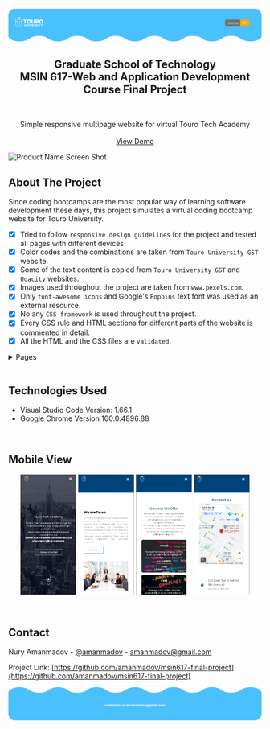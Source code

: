 <!-- <p align="right"><img src="https://img.shields.io/badge/License-MIT-yellow.svg"></p> -->

<!-- PROJECT LOGO -->
<br/>

  <!-- 
  <a href="https://github.com/amanmadov/msin617-final-project">
    <img src="images/touro-university-logo-blue.png" style="max-width: 20%;" alt="Touro University Logo">
  </a> 
  -->

  <div align="center">
    <img src="images/top.png" alt="header image">
    <h2 align="center">Graduate School of Technology <br>MSIN 617-Web and Application Development Course Final Project</h2>
    <br>
  </div>

  <p align="center">
    Simple responsive multipage website for virtual Touro Tech Academy
    <br/> <br/>
    <a href="https://amanmadov.github.io/msin617-final-project/index.html">View Demo</a>
  </p>


![Product Name Screen Shot](https://amanmadov.github.io/msin617-final-project/images/screenshot.png)


<!-- ABOUT THE PROJECT -->
## About The Project

Since coding bootcamps are the most popular way of learning software development these days, this project simulates a virtual coding bootcamp website for Touro University. 

- [x] Tried to follow `responsive design guidelines` for the project and tested all pages with different devices. 
- [x] Color codes and the combinations are taken from `Touro University GST` website. 
- [x] Some of the text content is copied from `Touro University GST` and `Udacity` websites. 
- [x] Images used throughout the project are taken from `www.pexels.com`. 
- [x] Only `font-awesome icons` and Google's `Poppins` text font was used as an external resource.
- [x] No any `CSS framework` is used throughout the project.
- [x] Every CSS rule and HTML sections for different parts of the website is commented in detail. 
- [x] All the HTML and the CSS files are `validated`. 

<!-- TABLE OF CONTENTS -->
<details>
  <summary>Pages</summary>
  <ol>
    <li><a href="https://amanmadov.github.io/msin617-final-project/index.html" target="_blank">Home</a></li>
    <li><a href="https://amanmadov.github.io/msin617-final-project/about.html" target="_blank">About</a></li>
    <li><a href="https://amanmadov.github.io/msin617-final-project/courses.html" target="_blank">Courses</a></li>
    <li><a href="https://amanmadov.github.io/msin617-final-project/blog.html" target="_blank">Blog</a></li>
    <li><a href="https://amanmadov.github.io/msin617-final-project/contact.html" target="_blank">Contact</a></li>
  </ol>
</details>

<br/>

## Technologies Used
 - Visual Studio Code Version: 1.66.1
 - Google Chrome Version 100.0.4896.88

<br/>

## Mobile View

<p align="center">
  <img alt="mobile view1" src="images/mob1.png" width="22%">
  <img alt="mobile view2" src="images/mob2.png" width="22%">
  <img alt="mobile view3" src="images/mob3.png" width="22%">
  <img alt="mobile view4" src="images/mob4.png" width="22%">
</p>



<br/>


<!-- CONTACT -->
## Contact

Nury Amanmadov - [@amanmadov](https://twitter.com/amanmadov) - amanmadov@gmail.com

Project Link: [https://github.com/amanmadov/msin617-final-project](https://github.com/amanmadov/msin617-final-project)

<!-- <p align="right">(<a href="#top">back to top</a>)</p> -->
<div align="center">
    <img src="images/footer.png" alt="footer image">
</div>

